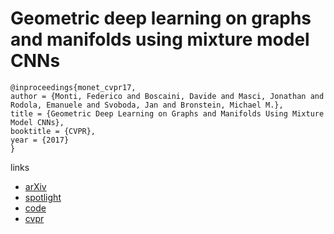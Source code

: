 # Geometric deep learning on graphs and manifolds using mixture model CNNs
```
@inproceedings{monet_cvpr17,
author = {Monti, Federico and Boscaini, Davide and Masci, Jonathan and Rodola, Emanuele and Svoboda, Jan and Bronstein, Michael M.},
title = {Geometric Deep Learning on Graphs and Manifolds Using Mixture Model CNNs},
booktitle = {CVPR},
year = {2017}
}
```
links
- [arXiv](https://arxiv.org/abs/1611.08402)
- [spotlight](https://www.youtube.com/watch?v=-b0e41H4J_A)
- [code](http://geometricdeeplearning.com/code/MoNet/MoNet_code.tar.gz)
- [cvpr](http://openaccess.thecvf.com/content_cvpr_2017/html/Monti_Geometric_Deep_Learning_CVPR_2017_paper.html)
